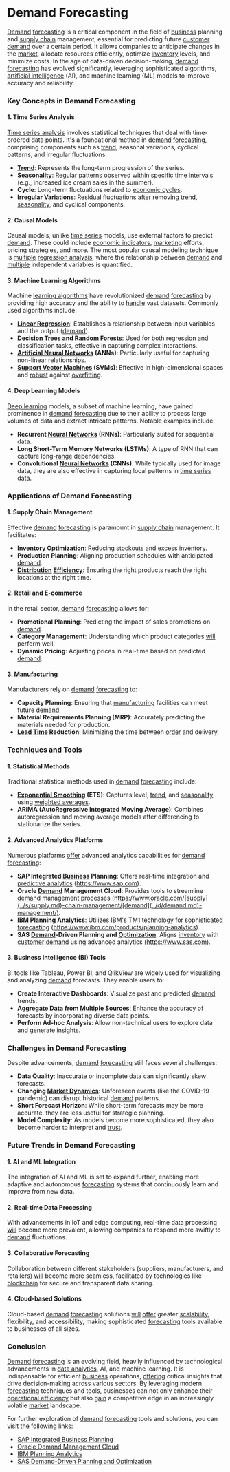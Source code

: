 # Demand Forecasting

[Demand](../d/demand.md) [forecasting](../f/forecasting.md) is a critical component in the field of [business](../b/business.md) planning and [supply chain](../s/supply_chain.md) management, essential for predicting future [customer](../c/customer.md) [demand](../d/demand.md) over a certain period. It allows companies to anticipate changes in the [market](../m/market.md), allocate resources efficiently, optimize [inventory](../i/inventory.md) levels, and minimize costs. In the age of data-driven decision-making, [demand](../d/demand.md) [forecasting](../f/forecasting.md) has evolved significantly, leveraging sophisticated algorithms, [artificial intelligence](../a/artificial_intelligence_in_trading.md) (AI), and machine learning (ML) models to improve accuracy and reliability.

### Key Concepts in Demand Forecasting

#### 1. **Time Series Analysis**

[Time series analysis](../t/time_series_analysis.md) involves statistical techniques that deal with time-ordered data points. It's a foundational method in [demand](../d/demand.md) [forecasting](../f/forecasting.md), comprising components such as [trend](../t/trend.md), seasonal variations, cyclical patterns, and irregular fluctuations.

- **[Trend](../t/trend.md)**: Represents the long-term progression of the series.
- **[Seasonality](../s/seasonality.md)**: Regular patterns observed within specific time intervals (e.g., increased ice cream sales in the summer).
- **Cycle**: Long-term fluctuations related to [economic cycles](../e/economic_cycles.md).
- **Irregular Variations**: Residual fluctuations after removing [trend](../t/trend.md), [seasonality](../s/seasonality.md), and cyclical components.

#### 2. **Causal Models**

Causal models, unlike [time series](../t/time_series.md) models, use external factors to predict [demand](../d/demand.md). These could include [economic indicators](../e/economic_indicators.md), [marketing](../m/marketing.md) efforts, pricing strategies, and more. The most popular causal modeling technique is [multiple](../m/multiple.md) [regression analysis](../r/regression_analysis.md), where the relationship between [demand](../d/demand.md) and [multiple](../m/multiple.md) independent variables is quantified.

#### 3. **Machine Learning Algorithms**

Machine [learning algorithms](../l/learning_algorithms_in_trading.md) have revolutionized [demand](../d/demand.md) [forecasting](../f/forecasting.md) by providing high accuracy and the ability to [handle](../h/handle.md) vast datasets. Commonly used algorithms include:

- **[Linear Regression](../l/linear_regression.md)**: Establishes a relationship between input variables and the output ([demand](../d/demand.md)).
- **[Decision Trees](../d/decision_trees.md) and [Random Forests](../r/random_forests_in_trading.md)**: Used for both regression and classification tasks, effective in capturing complex interactions.
- **[Artificial Neural Networks](../a/artificial_neural_networks.md) (ANNs)**: Particularly useful for capturing non-linear relationships.
- **[Support Vector Machines](../s/support_vector_machines_in_trading.md) (SVMs)**: Effective in high-dimensional spaces and [robust](../r/robust.md) against [overfitting](../o/overfitting.md).

#### 4. **Deep Learning Models**

[Deep learning](../d/deep_learning.md) models, a subset of machine learning, have gained prominence in [demand](../d/demand.md) [forecasting](../f/forecasting.md) due to their ability to process large volumes of data and extract intricate patterns. Notable examples include:

- **Recurrent [Neural Networks](../n/neural_networks_in_trading.md) (RNNs)**: Particularly suited for sequential data.
- **Long Short-Term Memory Networks (LSTMs)**: A type of RNN that can capture long-[range](../r/range.md) dependencies.
- **Convolutional [Neural Networks](../n/neural_networks_in_trading.md) (CNNs)**: While typically used for image data, they are also effective in capturing local patterns in [time series](../t/time_series.md) data.

### Applications of Demand Forecasting

#### 1. **Supply Chain Management**

Effective [demand](../d/demand.md) [forecasting](../f/forecasting.md) is paramount in [supply chain](../s/supply_chain.md) management. It facilitates:

- **[Inventory](../i/inventory.md) [Optimization](../o/optimization.md)**: Reducing stockouts and excess [inventory](../i/inventory.md).
- **Production Planning**: Aligning production schedules with anticipated [demand](../d/demand.md).
- **[Distribution](../d/distribution.md) [Efficiency](../e/efficiency.md)**: Ensuring the right products reach the right locations at the right time.

#### 2. **Retail and E-commerce**

In the retail sector, [demand](../d/demand.md) [forecasting](../f/forecasting.md) allows for:

- **Promotional Planning**: Predicting the impact of sales promotions on [demand](../d/demand.md).
- **Category Management**: Understanding which product categories [will](../w/will.md) perform well.
- **Dynamic Pricing**: Adjusting prices in real-time based on predicted [demand](../d/demand.md).

#### 3. **Manufacturing**

Manufacturers rely on [demand](../d/demand.md) [forecasting](../f/forecasting.md) to:

- **Capacity Planning**: Ensuring that [manufacturing](../m/manufacturing.md) facilities can meet future [demand](../d/demand.md).
- **Material Requirements Planning (MRP)**: Accurately predicting the materials needed for production.
- **[Lead Time](../l/lead_time.md) Reduction**: Minimizing the time between [order](../o/order.md) and delivery.

### Techniques and Tools

#### 1. **Statistical Methods**

Traditional statistical methods used in [demand](../d/demand.md) [forecasting](../f/forecasting.md) include:

- **[Exponential Smoothing](../e/exponential_smoothing.md) (ETS)**: Captures level, [trend](../t/trend.md), and [seasonality](../s/seasonality.md) using [weighted averages](../w/weighted_averages_in_trading.md).
- **ARIMA (AutoRegressive Integrated Moving Average)**: Combines autoregression and moving average models after differencing to stationarize the series.

#### 2. **Advanced Analytics Platforms**

Numerous platforms [offer](../o/offer.md) advanced analytics capabilities for [demand](../d/demand.md) [forecasting](../f/forecasting.md):

- **SAP Integrated [Business](../b/business.md) Planning**: Offers real-time integration and [predictive analytics](../p/predictive_analytics.md) (https://www.sap.com).
- **Oracle [Demand](../d/demand.md) Management Cloud**: Provides tools to streamline [demand](../d/demand.md) management processes (https://www.oracle.com/[supply](../s/supply.md)-chain-management/[demand](../d/demand.md)-management/).
- **IBM Planning Analytics**: Utilizes IBM's TM1 technology for sophisticated [forecasting](../f/forecasting.md) (https://www.ibm.com/products/planning-analytics).
- **SAS [Demand](../d/demand.md)-Driven Planning and [Optimization](../o/optimization.md)**: Aligns [inventory](../i/inventory.md) with [customer](../c/customer.md) [demand](../d/demand.md) using advanced analytics (https://www.sas.com).

#### 3. **Business Intelligence (BI) Tools**

BI tools like Tableau, Power BI, and QlikView are widely used for visualizing and analyzing [demand](../d/demand.md) forecasts. They enable users to:

- **Create Interactive Dashboards**: Visualize past and predicted [demand](../d/demand.md) trends.
- **Aggregate Data from [Multiple](../m/multiple.md) Sources**: Enhance the accuracy of forecasts by incorporating diverse data points.
- **Perform Ad-hoc Analysis**: Allow non-technical users to explore data and generate insights.

### Challenges in Demand Forecasting

Despite advancements, [demand](../d/demand.md) [forecasting](../f/forecasting.md) still faces several challenges:

- **Data Quality**: Inaccurate or incomplete data can significantly skew forecasts.
- **Changing [Market Dynamics](../m/market_dynamics.md)**: Unforeseen events (like the COVID-19 pandemic) can disrupt historical [demand](../d/demand.md) patterns.
- **Short Forecast Horizon**: While short-term forecasts may be more accurate, they are less useful for strategic planning.
- **Model Complexity**: As models become more sophisticated, they also become harder to interpret and [trust](../t/trust.md).

### Future Trends in Demand Forecasting

#### 1. **AI and ML Integration**

The integration of AI and ML is set to expand further, enabling more adaptive and autonomous [forecasting](../f/forecasting.md) systems that continuously learn and improve from new data.

#### 2. **Real-time Data Processing**

With advancements in IoT and edge computing, real-time data processing [will](../w/will.md) become more prevalent, allowing companies to respond more swiftly to [demand](../d/demand.md) fluctuations.

#### 3. **Collaborative Forecasting**

Collaboration between different stakeholders (suppliers, manufacturers, and retailers) [will](../w/will.md) become more seamless, facilitated by technologies like [blockchain](../b/blockchain_in_trading.md) for secure and transparent data sharing.

#### 4. **Cloud-based Solutions**

Cloud-based [demand](../d/demand.md) [forecasting](../f/forecasting.md) solutions [will](../w/will.md) [offer](../o/offer.md) greater [scalability](../s/scalability.md), flexibility, and accessibility, making sophisticated [forecasting](../f/forecasting.md) tools available to businesses of all sizes.

### Conclusion

[Demand](../d/demand.md) [forecasting](../f/forecasting.md) is an evolving field, heavily influenced by technological advancements in [data analytics](../d/data_analytics.md), AI, and machine learning. It is indispensable for efficient [business](../b/business.md) operations, [offering](../o/offering.md) critical insights that drive decision-making across various sectors. By leveraging modern [forecasting](../f/forecasting.md) techniques and tools, businesses can not only enhance their [operational efficiency](../o/operational_efficiency_in_trading.md) but also [gain](../g/gain.md) a competitive edge in an increasingly volatile [market](../m/market.md) landscape.

For further exploration of [demand](../d/demand.md) [forecasting](../f/forecasting.md) tools and solutions, you can visit the following links:

- [SAP Integrated Business Planning](https://www.sap.com)
- [Oracle Demand Management Cloud](https://www.oracle.com/supply-chain-management/demand-management/)
- [IBM Planning Analytics](https://www.ibm.com/products/planning-analytics)
- [SAS Demand-Driven Planning and Optimization](https://www.sas.com)